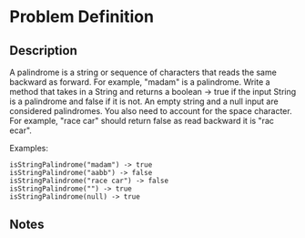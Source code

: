 # Problem Definition

## Description

A palindrome is a string or sequence of characters that reads the same backward as forward. For example, "madam" is a palindrome. Write a method that takes in a String and returns a boolean -> true if the input String is a palindrome and false if it is not. An empty string and a null input are considered palindromes. You also need to account for the space character. For example, "race car" should return false as read backward it is "rac ecar".

Examples:

```plaintext
isStringPalindrome("madam") -> true
isStringPalindrome("aabb") -> false
isStringPalindrome("race car") -> false
isStringPalindrome("") -> true
isStringPalindrome(null) -> true
```

## Notes